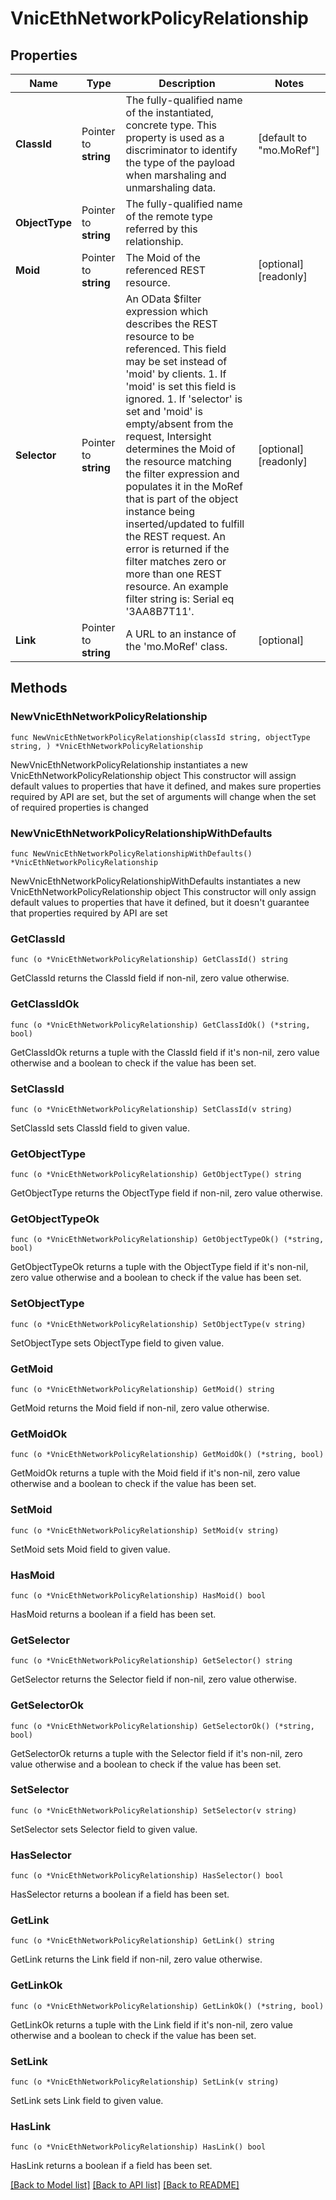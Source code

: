 # VnicEthNetworkPolicyRelationship

## Properties

Name | Type | Description | Notes
------------ | ------------- | ------------- | -------------
**ClassId** | Pointer to **string** | The fully-qualified name of the instantiated, concrete type. This property is used as a discriminator to identify the type of the payload when marshaling and unmarshaling data. | [default to "mo.MoRef"]
**ObjectType** | Pointer to **string** | The fully-qualified name of the remote type referred by this relationship. | 
**Moid** | Pointer to **string** | The Moid of the referenced REST resource. | [optional] [readonly] 
**Selector** | Pointer to **string** | An OData $filter expression which describes the REST resource to be referenced. This field may be set instead of &#39;moid&#39; by clients. 1. If &#39;moid&#39; is set this field is ignored. 1. If &#39;selector&#39; is set and &#39;moid&#39; is empty/absent from the request, Intersight determines the Moid of the resource matching the filter expression and populates it in the MoRef that is part of the object instance being inserted/updated to fulfill the REST request. An error is returned if the filter matches zero or more than one REST resource. An example filter string is: Serial eq &#39;3AA8B7T11&#39;. | [optional] [readonly] 
**Link** | Pointer to **string** | A URL to an instance of the &#39;mo.MoRef&#39; class. | [optional] 

## Methods

### NewVnicEthNetworkPolicyRelationship

`func NewVnicEthNetworkPolicyRelationship(classId string, objectType string, ) *VnicEthNetworkPolicyRelationship`

NewVnicEthNetworkPolicyRelationship instantiates a new VnicEthNetworkPolicyRelationship object
This constructor will assign default values to properties that have it defined,
and makes sure properties required by API are set, but the set of arguments
will change when the set of required properties is changed

### NewVnicEthNetworkPolicyRelationshipWithDefaults

`func NewVnicEthNetworkPolicyRelationshipWithDefaults() *VnicEthNetworkPolicyRelationship`

NewVnicEthNetworkPolicyRelationshipWithDefaults instantiates a new VnicEthNetworkPolicyRelationship object
This constructor will only assign default values to properties that have it defined,
but it doesn't guarantee that properties required by API are set

### GetClassId

`func (o *VnicEthNetworkPolicyRelationship) GetClassId() string`

GetClassId returns the ClassId field if non-nil, zero value otherwise.

### GetClassIdOk

`func (o *VnicEthNetworkPolicyRelationship) GetClassIdOk() (*string, bool)`

GetClassIdOk returns a tuple with the ClassId field if it's non-nil, zero value otherwise
and a boolean to check if the value has been set.

### SetClassId

`func (o *VnicEthNetworkPolicyRelationship) SetClassId(v string)`

SetClassId sets ClassId field to given value.


### GetObjectType

`func (o *VnicEthNetworkPolicyRelationship) GetObjectType() string`

GetObjectType returns the ObjectType field if non-nil, zero value otherwise.

### GetObjectTypeOk

`func (o *VnicEthNetworkPolicyRelationship) GetObjectTypeOk() (*string, bool)`

GetObjectTypeOk returns a tuple with the ObjectType field if it's non-nil, zero value otherwise
and a boolean to check if the value has been set.

### SetObjectType

`func (o *VnicEthNetworkPolicyRelationship) SetObjectType(v string)`

SetObjectType sets ObjectType field to given value.


### GetMoid

`func (o *VnicEthNetworkPolicyRelationship) GetMoid() string`

GetMoid returns the Moid field if non-nil, zero value otherwise.

### GetMoidOk

`func (o *VnicEthNetworkPolicyRelationship) GetMoidOk() (*string, bool)`

GetMoidOk returns a tuple with the Moid field if it's non-nil, zero value otherwise
and a boolean to check if the value has been set.

### SetMoid

`func (o *VnicEthNetworkPolicyRelationship) SetMoid(v string)`

SetMoid sets Moid field to given value.

### HasMoid

`func (o *VnicEthNetworkPolicyRelationship) HasMoid() bool`

HasMoid returns a boolean if a field has been set.

### GetSelector

`func (o *VnicEthNetworkPolicyRelationship) GetSelector() string`

GetSelector returns the Selector field if non-nil, zero value otherwise.

### GetSelectorOk

`func (o *VnicEthNetworkPolicyRelationship) GetSelectorOk() (*string, bool)`

GetSelectorOk returns a tuple with the Selector field if it's non-nil, zero value otherwise
and a boolean to check if the value has been set.

### SetSelector

`func (o *VnicEthNetworkPolicyRelationship) SetSelector(v string)`

SetSelector sets Selector field to given value.

### HasSelector

`func (o *VnicEthNetworkPolicyRelationship) HasSelector() bool`

HasSelector returns a boolean if a field has been set.

### GetLink

`func (o *VnicEthNetworkPolicyRelationship) GetLink() string`

GetLink returns the Link field if non-nil, zero value otherwise.

### GetLinkOk

`func (o *VnicEthNetworkPolicyRelationship) GetLinkOk() (*string, bool)`

GetLinkOk returns a tuple with the Link field if it's non-nil, zero value otherwise
and a boolean to check if the value has been set.

### SetLink

`func (o *VnicEthNetworkPolicyRelationship) SetLink(v string)`

SetLink sets Link field to given value.

### HasLink

`func (o *VnicEthNetworkPolicyRelationship) HasLink() bool`

HasLink returns a boolean if a field has been set.


[[Back to Model list]](../README.md#documentation-for-models) [[Back to API list]](../README.md#documentation-for-api-endpoints) [[Back to README]](../README.md)


